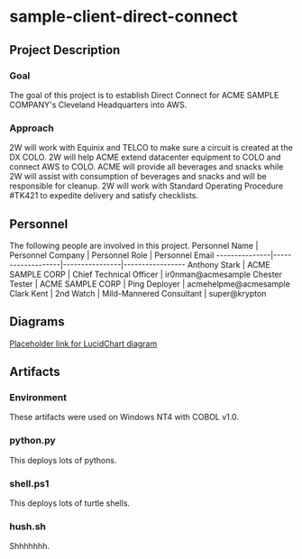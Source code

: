 # sample-client-direct-connect

## Project Description
### Goal
The goal of this project is to establish Direct Connect for ACME SAMPLE COMPANY's Cleveland Headquarters into AWS.
### Approach
2W will work with Equinix and TELCO to make sure a circuit is created at the DX COLO.  2W will help ACME extend datacenter equipment to COLO and connect AWS to COLO.
ACME will provide all beverages and snacks while 2W will assist with consumption of beverages and snacks and will be responsible for cleanup.
2W will work with Standard Operating Procedure #TK421 to expedite delivery and satisfy checklists.

## Personnel
The following people are involved in this project.
Personnel Name | Personnel Company | Personnel Role | Personnel Email
---------------|-------------------|----------------|-----------------
Anthony Stark | ACME SAMPLE CORP | Chief Technical Officer | ir0nman@acmesample
Chester Tester | ACME SAMPLE CORP | Ping Deployer | acmehelpme@acmesample
Clark Kent | 2nd Watch | Mild-Mannered Consultant | super@krypton

## Diagrams
[Placeholder link for LucidChart diagram](https://www.lucidchart.com)

## Artifacts
### Environment
These artifacts were used on Windows NT4 with COBOL v1.0.

### python.py
This deploys lots of pythons.

### shell.ps1
This deploys lots of turtle shells.

### hush.sh
Shhhhhhh.

